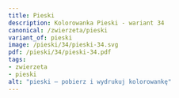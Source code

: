 ```yaml
---
title: Pieski
description: Kolorowanka Pieski - wariant 34
canonical: /zwierzeta/pieski
variant_of: pieski
image: /pieski/34/pieski-34.svg
pdf: /pieski/34/pieski-34.pdf
tags:
- zwierzeta
- pieski
alt: "pieski – pobierz i wydrukuj kolorowankę"
---
```

